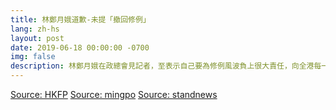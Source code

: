 ```yaml
---
title: 林鄭月娥道歉-未提「撤回修例」
lang: zh-hs
layout: post
date: 2019-06-18 00:00:00 -0700
img: false
description: 林鄭月娥在政總會見記者，至表示自己要為修例風波負上很大責任，向全港每一名市民真誠致歉。對於會否把「暫緩」修例的字眼更改為「撤回」，林鄭月娥只重申，自她上周六宣布暫緩修例後，政府已即時停止立法工作，無再就修例設任何時間表，但她未有回應會否「撤回修例」。
---
```


[Source: HKFP](https://www.hongkongfp.com/2019/06/18/live-hong-kong-leader-carrie-lam-sincerely-apologises-extradition-row/)
[Source: mingpo](https://news.mingpao.com/ins/%E6%B8%AF%E8%81%9E/article/20190618/s00001/1560844314262/%E3%80%90%E9%80%83%E7%8A%AF%E6%A2%9D%E4%BE%8B-%E7%9F%AD%E7%89%87%E3%80%91%E6%9E%97%E9%84%AD%E6%9C%88%E5%A8%A5%E9%81%93%E6%AD%89-%E6%9C%AA%E6%8F%90%E3%80%8C%E6%92%A4%E5%9B%9E%E4%BF%AE%E4%BE%8B%E3%80%8D)
[Source: standnews](https://thestandnews.com/politics/%E6%9E%97%E9%84%AD%E6%9C%88%E5%A8%A5%E5%8F%AC%E9%96%8B%E8%A8%98%E8%80%85%E6%9C%83-%E5%90%91%E9%A6%99%E6%B8%AF%E5%B8%82%E6%B0%91%E7%9C%9F%E8%AA%A0%E9%81%93%E6%AD%89/)